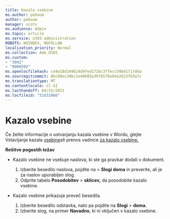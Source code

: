 ```yaml
---
title: Kazalo vsebine
ms.author: pebaum
author: pebaum
manager: scotv
ms.audience: Admin
ms.topic: article
ms.service: o365-administration
ROBOTS: NOINDEX, NOFOLLOW
localization_priority: Normal
ms.collection: Adm_O365
ms.custom:
- "3042"
- "9000592"
ms.openlocfilehash: c44e18d349624d9fed172bc3ffecc59b41717dda
ms.sourcegitcommit: 8bc60ec34bc1e40685e3976576e04a2623f63a7c
ms.translationtype: MT
ms.contentlocale: sl-SI
ms.lasthandoff: 04/15/2021
ms.locfileid: "51831066"
---
```

# <a name="table-of-contents"></a>Kazalo vsebine

Če želite informacije o ustvarjanju kazala vsebine v Wordu, glejte Vstavljanje kazala [vsebine](https://support.office.com/article/882e8564-0edb-435e-84b5-1d8552ccf0c0)ali prenos vadnice [za kazalo vsebine.](https://go.microsoft.com/fwlink/?linkid=2065106)

**Rešitve pogostih težav**

- Kazalo vsebine ne vsebuje naslova, ki ste ga pravkar dodali v dokument.
  1. Izberite besedilo naslova, pojdite na  >  **Slogi doma** in preverite, ali je za naslov uporabljen slog.
  2. Odprite tabelo **Posodobitev**  >  **sklicev,** da posodobite kazalo vsebine.

- Kazalo vsebine prikazuje preveč besedila. 
  1. Izberite besedilo odstavka, nato pa pojdite na **Slogi**  >  **doma.**
  2. Izberite slog, na primer **Navadno**, ki ni vključen v kazalo vsebine.